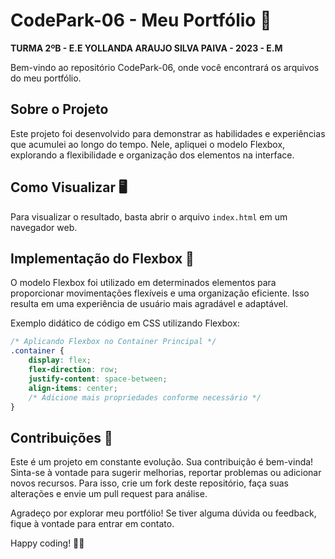 # CodePark-06 - Meu Portfólio 🚀

**TURMA 2ºB - E.E YOLLANDA ARAUJO SILVA PAIVA - 2023 - E.M**

Bem-vindo ao repositório CodePark-06, onde você encontrará os arquivos do meu portfólio.

## Sobre o Projeto

Este projeto foi desenvolvido para demonstrar as habilidades e experiências que acumulei ao longo do tempo. Nele, apliquei o modelo Flexbox, explorando a flexibilidade e organização dos elementos na interface.

## Como Visualizar 🖥️

Para visualizar o resultado, basta abrir o arquivo `index.html` em um navegador web.

## Implementação do Flexbox 🎨

O modelo Flexbox foi utilizado em determinados elementos para proporcionar movimentações flexíveis e uma organização eficiente. Isso resulta em uma experiência de usuário mais agradável e adaptável.

Exemplo didático de código em CSS utilizando Flexbox:

```css
/* Aplicando Flexbox no Container Principal */
.container {
    display: flex;
    flex-direction: row;
    justify-content: space-between;
    align-items: center;
    /* Adicione mais propriedades conforme necessário */
}
```

## Contribuições 🤝

Este é um projeto em constante evolução. Sua contribuição é bem-vinda! Sinta-se à vontade para sugerir melhorias, reportar problemas ou adicionar novos recursos. Para isso, crie um fork deste repositório, faça suas alterações e envie um pull request para análise.

Agradeço por explorar meu portfólio! Se tiver alguma dúvida ou feedback, fique à vontade para entrar em contato.

Happy coding! 🚀✨
